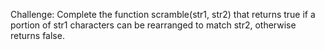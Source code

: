 Challenge: Complete the function scramble(str1, str2) that returns true if a portion of str1 characters can be rearranged to match str2, otherwise returns false.

